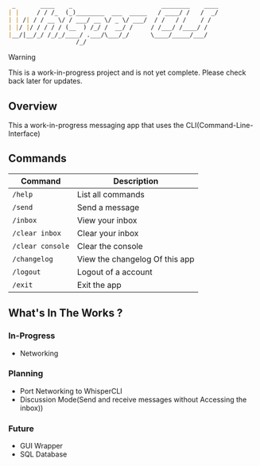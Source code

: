 ``` markdown 
 _       ____    _                         ________    ____
| |     / / /_  (_)________  ___  _____   / ____/ /   /  _/
| | /| / / __ \/ / ___/ __ \/ _ \/ ___/  / /   / /    / /  
| |/ |/ / / / / (__  ) /_/ /  __/ /     / /___/ /____/ /   
|__/|__/_/ /_/_/____/ .___/\___/_/      \____/_____/___/   
                   /_/                                     
```

> [!WARNING]
> This is a work-in-progress project and is not yet complete. Please check back later for updates.

## Overview
This a work-in-progress messaging app that uses the CLI(Command-Line-Interface)

## Commands
|Command | Description |
|--------|-------------|
|`/help`| List all commands|
|`/send`| Send a message|
|`/inbox`| View your inbox|
|`/clear inbox`| Clear your inbox|
|`/clear console`| Clear the console|
|`/changelog`| View the changelog Of this app|
|`/logout`| Logout of a account|
|`/exit`| Exit the app|

## What's In The Works ?

### In-Progress
- Networking


### Planning 
- Port Networking to WhisperCLI
- Discussion Mode(Send and receive messages without Accessing the inbox))


### Future
- GUI Wrapper
- SQL Database

